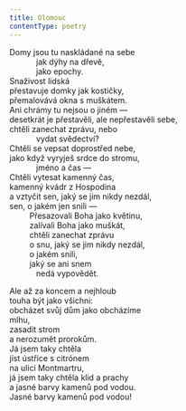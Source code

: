 ```yaml
---
title: Olomouc
contentType: poetry
---
```


<section>

Domy jsou tu naskládané na sebe  
            jak dýhy na dřevě,  
            jako epochy.  
Snaživost lidská  
přestavuje domky jak kostičky,  
přemalovává okna s muškátem.  
Ani chrámy tu nejsou o jiném —  
desetkrát je přestavěli, ale nepřestavěli sebe,  
chtěli zanechat zprávu, nebo  
            vydat svědectví?  
Chtěli se vepsat doprostřed nebe,  
jako když vyryješ srdce do stromu,  
            jméno a čas —  
Chtěli vytesat kamenný čas,  
kamenný kvádr z Hospodina  
a vztyčit sen, jaký se jim nikdy nezdál,  
sen, o jakém jen snili —  
         Přesazovali Boha jako květinu,  
         zalívali Boha jako muškát,  
         chtěli zanechat zprávu  
         o snu, jaký se jim nikdy nezdál,  
         o jakém snili,  
         jaký se ani snem  
            nedá vypovědět.

</section>


<section>

Ale až za koncem a nejhloub  
touha být jako všichni:  
obcházet svůj dům jako obcházíme  
mlhu,  
zasadit strom  
a nerozumět prorokům.  
Já jsem taky chtěla  
jíst ústřice s citrónem  
na ulici Montmartru,  
já jsem taky chtěla klid a prachy  
a jasné barvy kamenů pod vodou.  
Jasné barvy kamenů pod vodou!

</section>
